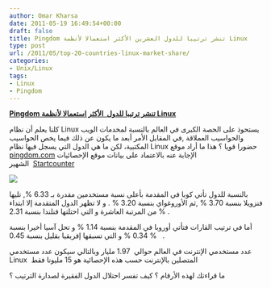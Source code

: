 ```yaml
---
author: Omar Kharsa
date: 2011-05-19 16:49:54+00:00
draft: false
title: Pingdom تنشر ترتيبا للدول العشرين الأكثر استعمالا لأنظمة Linux
type: post
url: /2011/05/top-20-countries-linux-market-share/
categories:
- Unix/Linux
tags:
- Linux
- Pingdom
---
```


[**Pingdom تنشر ترتيبا للدول  الأكثر استعمالا لأنظمة Linux**
](http://www.it-scoop.com/2011/05/top-20-countries-linux-market-share)


كلنا يعلم أن نظام Linux يستحوذ على الحصة الكبرى في العالم بالنسبة لمخدمات الويب والحواسيب العملاقة ,في المقابل الأمر أبعد ما يكون عن ذلك فيما يخص الحواسيب المكتبية، لكن ما هي الدول التي يسجل فيها نظام Linux حضورا قويا ؟ هذا ما أراد موقع [pingdom.com](http://royal.pingdom.com/2011/05/12/the-top-20-strongholds-for-desktop-linux/) الإجابة عنه بالاعتماد على بيانات موقع الإحصائيات  الشهير [Startcounter](http://gs.statcounter.com/)

[![](http://royal.pingdom.com/wp-content/uploads/2011/05/110512-top-20-linux-countries1.png )
](http://www.it-scoop.com/2011/05/top-20-countries-linux-market-share)

بالنسبة للدول تأتي كوبا في المقدمة بأعلى نسبة مستخدمين مقدرة بـ 6.33 %, تليها فنزويلا بنسبة 3.70 % ,ثم الأوروغواي بنسبة 3.20 % . و لا تظهر الدول المتقدمة إلا ابتداء من المرتبة العاشرة و التي احتلتها فنلندا بنسبة 2.31 % .

أما في ترتيب القارات فتأتي أوروبا في المقدمة بنسبة 1.14 % و تحل آسيا أخيرا بنسبة 0.34 % و التي تسبقها إفريقيا بقليل بنسبة 0.45 %   .

عدد مستخدمي الإنترنت في العالم حوالي  1.97 مليار وبالتالي سيكون عدد مستخدمي Linux  المتصلين بالإنترنت حسب هذه الإحصائية هو 15 مليونا فقط

ما قراءتك لهذه الأرقام ؟ كيف تفسر احتلال الدول الفقيرة لصدارة الترتيب ؟
